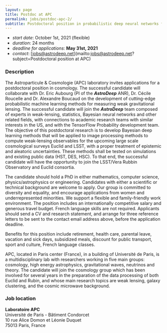 ```yaml
---
layout: page
title: Postdoc at APC
permalink: jobs/postdoc-apc-2/
subtitle: Postdoctoral position in probabilistic deep neural networks for weak lensing
---
```


- _start date_: October 1st, 2021 (flexible)
- _duration_: 24 months
- _deadline for applications_: **May 31st, 2021**
- _contact_: [jobs@astrodeep.net](mailto:jobs@astrodeep.net?subject=Postdoctoral position at APC)

### Description

The Astroparticule & Cosmologie (APC) laboratory invites applications for a postdoctoral position in cosmology. The successful candidate will collaborate with Dr. Eric Aubourg (PI of the ___AstroDeep___ ANR), Dr. Cécile Roucelle and Dr. Alexandre Boucaud on the development of cutting-edge probabilistic machine learning methods for measuring weak gravitational lensing. The successful candidate will join the ___AstroDeep___ team composed of experts in weak-lensing, statistics, Bayesian neural networks and other related fields, with connections to academic research teams with similar interests in the US, and with the TensorFlow Probability development team. The objective of this postdoctoral research is to develop Bayesian deep learning methods that will be applied to image processing methods to compute weak-lensing observables for the upcoming large scale cosmological surveys Euclid and LSST, with a proper treatment of epistemic and aleatoric uncertainties. These methods shall be tested on simulations and existing public data (HST, DES, HSC). To that end, the successful candidate will have the opportunity to join the LSST/Vera Rubbin Observatory and Euclid consortia.

The candidate should hold a PhD in either mathematics, computer science, physics/astrophysics or engineering. Candidates with either a scientific or technical background are welcome to apply. Our group is committed to diversity and equality, and encourage applications from women and underrepresented minorities. We support a flexible and family-friendly work environment. The position includes an internationally competitive salary and generous travel budget. French language skills are not required. Applicants should send a CV and research statement, and arrange for three reference letters to be sent to the contact email address above, before the application deadline.

Benefits for this position include retirement, health care, parental leave, vacation and sick days, subsidized meals, discount for public transport, sport and culture, French language classes.

APC, located in Paris center (France), in a building of Université de Paris, is a multidisciplinary lab with researchers working in five main groups: cosmology, high energy astrophysics, gravitational waves, neutrinos and theory. The candidate will join the cosmology group which has been involved for several years in the preparation of the data processing of both Euclid and Rubin, and whose main research topics are weak lensing, galaxy clustering, and the cosmic microwave background.

### Job location

**Laboratoire APC**  
Université de Paris - Bâtiment Condorcet  
10 rue Alice Domon et Léonie Duquet  
75013 Paris, France  
